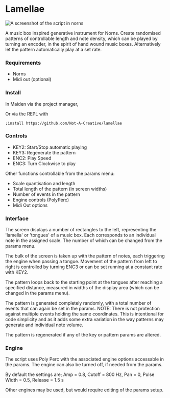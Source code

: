 # Lamellae
![A screenshot of the script in norns](./doc/cover.png)

A music box inspired generative instrument for Norns.
Create randomised patterns of controllable length and note density, which can be played by turning an encoder, in the spirit of hand wound music boxes. Alternatively let the pattern automatically play at a set rate.

### Requirements
- Norns
- Midi out (optional)

### Install

In Maiden via the project manager,

Or via the REPL with
```
;install https://github.com/Not-A-Creative/lamellae
```

### Controls

- KEY2: Start/Stop automatic playing
- KEY3: Regenerate the pattern
- ENC2: Play Speed
- ENC3: Turn Clockwise to play

Other functions controllable from the params menu:

- Scale quantisation and length
- Total length of the pattern (in screen widths)
- Number of events in the pattern
- Engine controls (PolyPerc)
- Midi Out options

### Interface

The screen displays a number of rectangles to the left, representing the 'lamella' or 'tongues' of a music box. Each corresponds to an individual note in the assigned scale. The number of which can be changed from the params menu.

The bulk of the screen is taken up with the pattern of notes, each triggering the engine when passing a tongue. Movement of the pattern from left to right is controlled by turning ENC3 or can be set running at a constant rate with KEY2.

The pattern loops back to the starting point at the tongues after reaching a specified distance, measured in widths of the display area (which can be changed in the params menu).

The pattern is generated completely randomly, with a total number of events that can again be set in the params. NOTE: There is not protection against multiple events holding the same coordinates. This is intentional for code simplicity and as it adds some extra variation in the way patterns may generate and individual note volume.

The pattern is regenerated if any of the key or pattern params are altered.

### Engine

The script uses Poly Perc with the associated engine options accessable in the params. The engine can also be turned off, if needed from the params.

By default the settings are; Amp = 0.8, Cutoff = 800 Hz, Pan = 0, Pulse Width = 0.5, Release = 1.5 s

Other engines may be used, but would require editing of the params setup.
